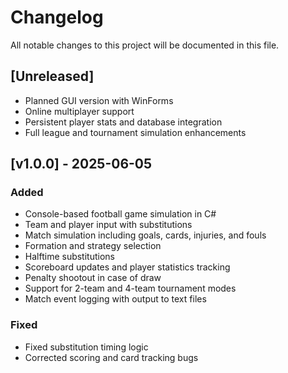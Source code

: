 # Changelog

All notable changes to this project will be documented in this file.

## [Unreleased]
- Planned GUI version with WinForms
- Online multiplayer support
- Persistent player stats and database integration
- Full league and tournament simulation enhancements

## [v1.0.0] - 2025-06-05
### Added
- Console-based football game simulation in C#
- Team and player input with substitutions
- Match simulation including goals, cards, injuries, and fouls
- Formation and strategy selection
- Halftime substitutions
- Scoreboard updates and player statistics tracking
- Penalty shootout in case of draw
- Support for 2-team and 4-team tournament modes
- Match event logging with output to text files

### Fixed
- Fixed substitution timing logic
- Corrected scoring and card tracking bugs
